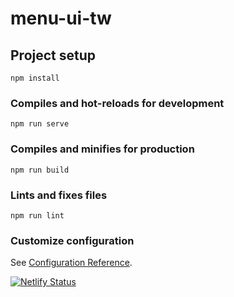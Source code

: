 # menu-ui-tw

## Project setup

```
npm install
```

### Compiles and hot-reloads for development

```
npm run serve
```

### Compiles and minifies for production

```
npm run build
```

### Lints and fixes files

```
npm run lint
```

### Customize configuration

See [Configuration Reference](https://cli.vuejs.org/config/).

[![Netlify Status](https://api.netlify.com/api/v1/badges/63d2cfad-63bd-4e35-8a06-bfff4078d772/deploy-status)](https://app.netlify.com/sites/flamboyant-euclid-6fcb57/deploys)
